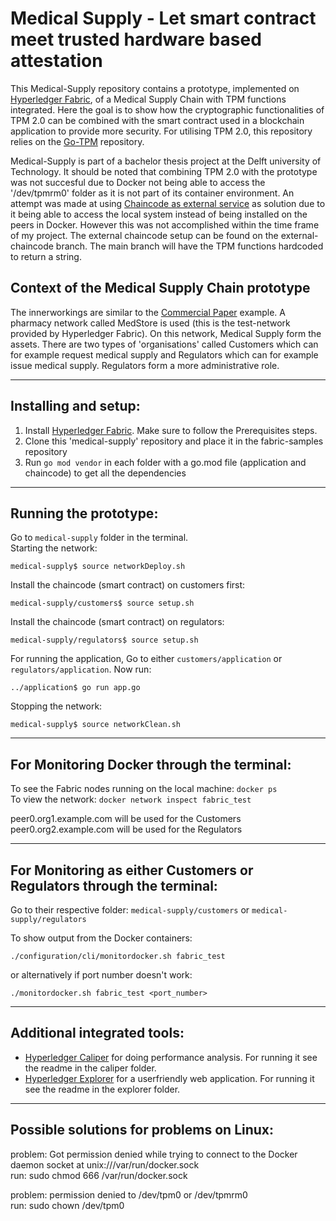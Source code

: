 # Medical Supply - Let smart contract meet trusted hardware based attestation 
This Medical-Supply repository contains a prototype, implemented on [Hyperledger Fabric](https://hyperledger-fabric.readthedocs.io/en/latest/whatis.html), of a Medical Supply Chain with TPM functions integrated. Here the goal is to show how the cryptographic functionalities of TPM 2.0 can be combined with the smart contract used in a blockchain application to provide more security. For utilising TPM 2.0, this repository relies on the [Go-TPM](https://github.com/google/go-tpm) repository. 

Medical-Supply is part of a bachelor thesis project at the Delft university of Technology. It should be noted that combining TPM 2.0 with the prototype was not succesful due to Docker not being able to access the '/dev/tpmrm0' folder as it is not part of its container environment. An attempt was made at using [Chaincode as external service](https://hyperledger-fabric.readthedocs.io/en/latest/cc_service.html) as solution due to it being able to access the local system instead of being installed on the peers in Docker. However this was not accomplished within the time frame of my project. The external chaincode setup can be found on the external-chaincode branch. The main branch will have the TPM functions hardcoded to return a string.

## Context of the Medical Supply Chain prototype
The innerworkings are similar to the [Commercial Paper](https://github.com/hyperledger/fabric-samples/tree/main/commercial-paper) example. A pharmacy network called MedStore is used (this is the test-network provided by Hyperledger Fabric). On this network, Medical Supply form the assets. There are two types of 'organisations' called Customers which can for example request medical supply and Regulators which can for example issue medical supply. Regulators form a more administrative role.

_________________________
## Installing and setup:
1. Install [Hyperledger Fabric](https://hyperledger-fabric.readthedocs.io/en/latest/getting_started.html). Make sure to follow the Prerequisites steps.
2. Clone this 'medical-supply' repository and place it in the fabric-samples repository  
3. Run ```go mod vendor``` in each folder with a go.mod file (application and chaincode) to get all the dependencies

_________________________
## Running the prototype:
Go to ```medical-supply```  folder in the terminal.  
Starting the network: 
```
medical-supply$ source networkDeploy.sh
```  
Install the chaincode (smart contract) on customers first:
```
medical-supply/customers$ source setup.sh
```

Install the chaincode (smart contract) on regulators:
```
medical-supply/regulators$ source setup.sh
```
For running the application, Go to either ```customers/application``` or ```regulators/application```. Now run:
```
../application$ go run app.go
```

Stopping the network: 
```
medical-supply$ source networkClean.sh
```  
__________________________
## For Monitoring Docker through the terminal:

To see the Fabric nodes running on the local machine: ```docker ps```  
To view the network: ```docker network inspect fabric_test```  

peer0.org1.example.com will be used for the Customers  
peer0.org2.example.com will be used for the Regulators

__________________________
## For Monitoring as either Customers or Regulators through the terminal:
Go to their respective folder: 
``` medical-supply/customers ``` or ``` medical-supply/regulators ```

To show output from the Docker containers:
```
./configuration/cli/monitordocker.sh fabric_test
``` 
or alternatively if port number doesn't work: 
```
./monitordocker.sh fabric_test <port_number>
```

__________________________
## Additional integrated tools:
- [Hyperledger Caliper](https://github.com/hyperledger/caliper/) for doing performance analysis. For running it see the readme in the caliper folder.  
 - [Hyperledger Explorer](https://github.com/hyperledger/blockchain-explorer) for a userfriendly web application. For running it see the readme in the explorer folder. 
__________________________
## Possible solutions for problems on Linux:
problem: Got permission denied while trying to connect to the Docker daemon socket at unix:///var/run/docker.sock  
run: sudo chmod 666 /var/run/docker.sock

problem: permission denied to /dev/tpm0 or /dev/tpmrm0  
run: sudo chown <username> /dev/tpm0

